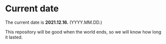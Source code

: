 # Current date

The current date is **2021.12.16.** (YYYY.MM.DD.)

This repository will be good when the world ends, so we will know how long it lasted.